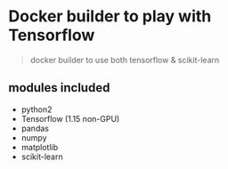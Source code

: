 # Docker builder to play with Tensorflow 
> docker builder to use both tensorflow & scikit-learn 

## modules included
* python2
* Tensorflow (1.15 non-GPU)
* pandas 
* numpy 
* matplotlib
* scikit-learn 